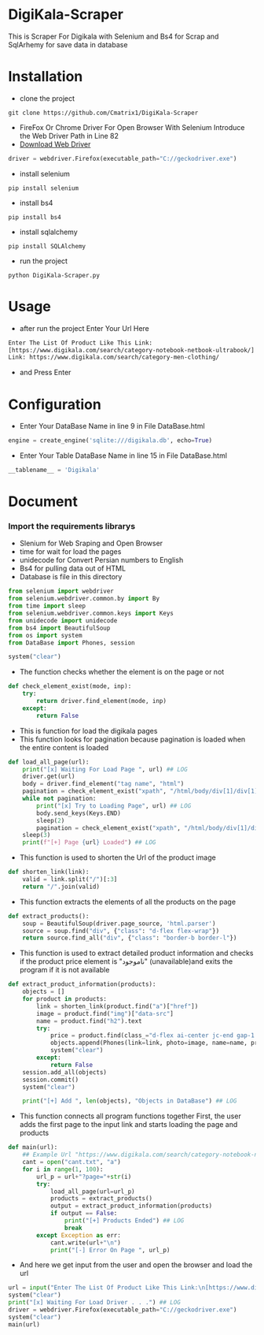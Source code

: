 # DigiKala-Scraper
This is Scraper For Digikala with Selenium and Bs4 for Scrap and SqlArhemy for save data in database

# Installation
- clone the project
```
git clone https://github.com/Cmatrix1/DigiKala-Scraper
```

- FireFox Or Chrome Driver For Open Browser With Selenium Introduce the Web Driver Path in Line 82
- [Download Web Driver](https://github.com/mozilla/geckodriver/releases/tag/v0.31.0)
```python
driver = webdriver.Firefox(executable_path="C://geckodriver.exe")
```

- install selenium
```
pip install selenium
```
- install bs4 
```
pip install bs4
```
- install sqlalchemy
```
pip install SQLAlchemy
```
- run the project
```
python DigiKala-Scraper.py
```

# Usage

- after run the project Enter Your Url Here
```bash
Enter The List Of Product Like This Link:
[https://www.digikala.com/search/category-notebook-netbook-ultrabook/]
Link: https://www.digikala.com/search/category-men-clothing/
```
- and Press Enter

# Configuration

- Enter Your DataBase Name in line 9 in File DataBase.html
```python
engine = create_engine('sqlite:///digikala.db', echo=True)
```
- Enter Your Table DataBase Name in line 15 in File DataBase.html
```python
__tablename__ = 'Digikala'
```

# Document
### Import the requirements librarys
- Slenium for Web Sraping and Open Browser
- time for wait for load the pages
- unidecode for Convert Persian numbers to English
- Bs4 for pulling data out of HTML
- Database is file in this directory


```python
from selenium import webdriver
from selenium.webdriver.common.by import By
from time import sleep
from selenium.webdriver.common.keys import Keys
from unidecode import unidecode
from bs4 import BeautifulSoup
from os import system
from DataBase import Phones, session

system("clear")
```

- The function checks whether the element is on the page or not


```python
def check_element_exist(mode, inp):
    try:
        return driver.find_element(mode, inp)
    except:
        return False
```

- This is function for load the digikala pages 
- This function looks for pagination because pagination is loaded when the entire content is loaded


```python
def load_all_page(url):
    print("[x] Waiting For Load Page ", url) ## LOG
    driver.get(url)
    body = driver.find_element("tag name", "html")
    pagination = check_element_exist("xpath", "/html/body/div[1]/div[1]/div[3]/div[3]/div[1]/div/section[1]/div[2]/div[2]/div[2]")
    while not pagination:
        print("[x] Try to Loading Page", url) ## LOG
        body.send_keys(Keys.END)
        sleep(2)
        pagination = check_element_exist("xpath", "/html/body/div[1]/div[1]/div[3]/div[3]/div[1]/div/section[1]/div[2]/div[2]/div[2]")
    sleep(3)
    print(f"[+] Page {url} Loaded") ## LOG
```

- This function is used to shorten the Url of the product image


```python
def shorten_link(link):
    valid = link.split("/")[:3]
    return "/".join(valid)
```

- This function extracts the elements of all the products on the page


```python
def extract_products():
    soup = BeautifulSoup(driver.page_source, 'html.parser')
    source = soup.find("div", {"class": "d-flex flex-wrap"})
    return source.find_all("div", {"class": "border-b border-l"})
```

- This function is used to extract detailed product information and checks if the product price element is "ناموجود" (unavailable)and exits the program if it is not available


```python
def extract_product_information(products):
    objects = []
    for product in products:
        link = shorten_link(product.find("a")["href"])
        image = product.find("img")["data-src"]
        name = product.find("h2").text
        try:
            price = product.find(class_="d-flex ai-center jc-end gap-1 color-700 color-400 text-h5 grow-1").span.text
            objects.append(Phones(link=link, photo=image, name=name, price=unidecode(price)))
            system("clear")
        except:
            return False
    session.add_all(objects)
    session.commit()
    system("clear")

    print("[+] Add ", len(objects), "Objects in DataBase") ## LOG
```

- This function connects all program functions together
First, the user adds the first page to the input link and starts loading the page and products 


```python
def main(url):
    ## Example Url "https://www.digikala.com/search/category-notebook-netbook-ultrabook/"
    cant = open("cant.txt", "a")
    for i in range(1, 100):
        url_p = url+"?page="+str(i)
        try:
            load_all_page(url=url_p)
            products = extract_products()
            output = extract_product_information(products)
            if output == False:
                print("[+] Products Ended") ## LOG
                break
        except Exception as err:
            cant.write(url+"\n")
            print("[-] Error On Page ", url_p)
```

- And here we get input from the user and open the browser and load the url


```python
url = input("Enter The List Of Product Like This Link:\n[https://www.digikala.com/search/category-notebook-netbook-ultrabook/]\nLink: ")
system("clear")
print("[x] Waiting For Load Driver . . .") ## LOG
driver = webdriver.Firefox(executable_path="C://geckodriver.exe")
system("clear")
main(url)
```
